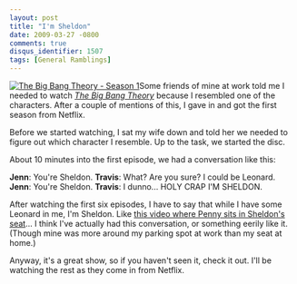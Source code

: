 ```yaml
---
layout: post
title: "I'm Sheldon"
date: 2009-03-27 -0800
comments: true
disqus_identifier: 1507
tags: [General Ramblings]
---
```

[![The Big Bang Theory - Season
1](http://ecx.images-amazon.com/images/I/81Q4YEuPKwL._SL500_AA240_.jpg)](http://www.amazon.com/gp/product/B000W91RUG?ie=UTF8&tag=mhsvortex&linkCode=as2&camp=1789&creative=9325&creativeASIN=B000W91RUG)Some
friends of mine at work told me I needed to watch *[The Big Bang
Theory](http://www.amazon.com/gp/product/B000W91RUG?ie=UTF8&tag=mhsvortex&linkCode=as2&camp=1789&creative=9325&creativeASIN=B000W91RUG)*
because I resembled one of the characters. After a couple of mentions of
this, I gave in and got the first season from Netflix.

Before we started watching, I sat my wife down and told her we needed to
figure out which character I resemble. Up to the task, we started the
disc.

About 10 minutes into the first episode, we had a conversation like
this:

**Jenn**: You're Sheldon.
 **Travis**: What? Are you sure? I could be Leonard.
 **Jenn**: You're Sheldon.
 **Travis**: I dunno... HOLY CRAP I'M SHELDON.

After watching the first six episodes, I have to say that while I have
some Leonard in me, I'm Sheldon. Like [this video where Penny sits in
Sheldon's
seat](http://www.cbs.com/primetime/big_bang_theory/video/video.php?cid=501654023&pid=VwbP6mQ_rwV16kRGUCoPXizB5p2d0iGx&play=true&cc=2)...
I think I've actually had this conversation, or something eerily like
it. (Though mine was more around my parking spot at work than my seat at
home.)

Anyway, it's a great show, so if you haven't seen it, check it out. I'll
be watching the rest as they come in from Netflix.
